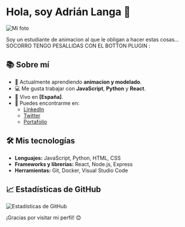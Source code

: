 # Hola, soy Adrián Langa 👋

![Mi foto](https://preview.redd.it/cuakrfkwkfz61.jpg?auto=webp&s=b2627e3406ae4b68c2b9e3dee91fd58eeb38281a)  <!-- Reemplaza la URL con la URL de tu imagen -->

Soy un estudiante de animacion al que le obligan a hacer estas cosas... SOCORRO TENGO PESALLIDAS CON EL BOTTON PLUGIN :
## 📚 Sobre mí
- 🌱 Actualmente aprendiendo **animacion y modelado**.
- 💻 Me gusta trabajar con **JavaScript**, **Python** y **React**.
- 📍 Vivo en **[España]**.
- 🔗 Puedes encontrarme en:
  - [LinkedIn](https://www.linkedin.com/in/adrian-langa)
  - [Twitter](https://twitter.com/adrian_langa)
  - [Portafolio](https://tu-portafolio.com)

## 🛠️ Mis tecnologías
- **Lenguajes:** JavaScript, Python, HTML, CSS
- **Frameworks y librerías:** React, Node.js, Express
- **Herramientas:** Git, Docker, Visual Studio Code

## 📈 Estadísticas de GitHub
![Estadísticas de GitHub](https://github-readme-stats.vercel.app/api?username=adrianlanga&show_icons=true&hide_title=true&count_private=true&hide=prs&theme=radical)

¡Gracias por visitar mi perfil! 😊
